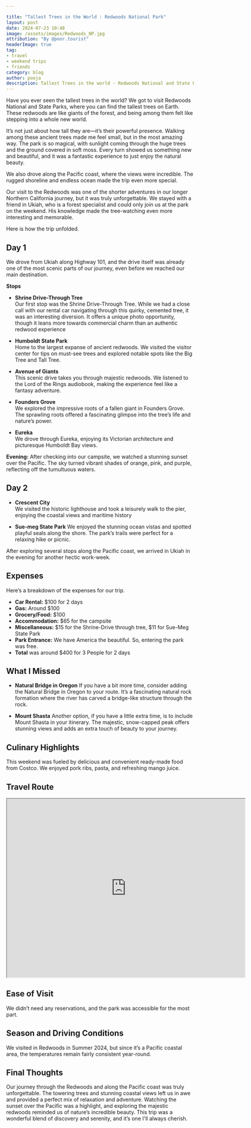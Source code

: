 ```yaml
---

title: "Tallest Trees in the World : Redwoods National Park"
layout: post
date: 2024-07-23 10:48
image: /assets/images/Redwoods_NP.jpg
attribution: "By @poor.tourist"
headerImage: true
tag:
- travel
- weekend trips 
- friends
category: blog
author: pooja
description: Tallest Trees in the world - Redwoods National and State Parks
---
```


Have you ever seen the tallest trees in the world? We got to visit Redwoods National and State Parks, where you can find the tallest trees on Earth. These redwoods are like giants of the forest, and being among them felt like stepping into a whole new world.

It’s not just about how tall they are—it’s their powerful presence. Walking among these ancient trees made me feel small, but in the most amazing way. The park is so magical, with sunlight coming through the huge trees and the ground covered in soft moss. Every turn showed us something new and beautiful, and it was a fantastic experience to just enjoy the natural beauty.

We also drove along the Pacific coast, where the views were incredible. The rugged shoreline and endless ocean made the trip even more special.

Our visit to the Redwoods was one of the shorter adventures in our longer Northern California journey, but it was truly unforgettable. We stayed with a friend in Ukiah, who is a forest specialist and could only join us at the park on the weekend. His knowledge made the tree-watching even more interesting and memorable.

Here is how the trip unfolded. 

## Day 1

We drove from Ukiah along Highway 101, and the drive itself was already one of the most scenic parts of our journey, even before we reached our main destination.

**Stops**

- **Shrine Drive-Through Tree**  
Our first stop was the Shrine Drive-Through Tree. While we had a close call with our rental car navigating through this quirky, cemented tree, it was an interesting diversion. It offers a unique photo opportunity, though it leans more towards commercial charm than an authentic redwood experience

- **Humboldt State Park**  
 Home to the largest expanse of ancient redwoods. We visited the visitor center for tips on must-see trees and explored notable spots like the Big Tree and Tall Tree.

- **Avenue of Giants**  
  This scenic drive takes you through majestic redwoods. We listened to the Lord of the Rings audiobook, making the experience feel like a fantasy adventure.

- **Founders Grove**  
We explored the impressive roots of a fallen giant in Founders Grove. The sprawling roots offered a fascinating glimpse into the tree’s life and nature’s power.

- **Eureka**  
We drove through Eureka, enjoying its Victorian architecture and picturesque Humboldt Bay views.

 
**Evening:** After checking into our campsite, we watched a stunning sunset over the Pacific. The sky turned vibrant shades of orange, pink, and purple, reflecting off the tumultuous waters.

## Day 2


- **Crescent City**  
    We visited the historic lighthouse and took a leisurely walk to the pier, enjoying the coastal views and maritime history

- **Sue-meg State Park**
   We enjoyed the stunning ocean vistas and spotted playful seals along the shore. The park’s trails were perfect for a relaxing hike or picnic.

After exploring several stops along the Pacific coast, we arrived in Ukiah in the evening for another hectic work-week. 


## Expenses
Here’s a breakdown of the expenses for our trip. 
- **Car Rental:** $100 for 2 days
- **Gas:** Around $100 
- **Grocery/Food:** $100
- **Accommodation:** $65 for the campsite
- **Miscellaneous:** $15 for the Shrine-Drive through tree, $11 for Sue-Meg State Park 
- **Park Entrance:** We have America the beautiful. So, entering the park was free. 
- **Total** was around $400 for 3 People for 2 days


## What I Missed
-  **Natural Bridge in Oregon**
If you have a bit more time, consider adding the Natural Bridge in Oregon to your route. It’s a fascinating natural rock formation where the river has carved a bridge-like structure through the rock.

- **Mount Shasta**
Another option, if you have a little extra time, is to include Mount Shasta in your itinerary. The majestic, snow-capped peak offers stunning views and adds an extra touch of beauty to your journey.


## Culinary Highlights
This weekend was fueled by delicious and convenient ready-made food from Costco. We enjoyed pork ribs, pasta, and refreshing mango juice.

## Travel Route

<iframe src="https://www.google.com/maps/d/embed?mid=1AgcyBY7BbbssSnbxoQW40KqhoW117kc&ehbc=2E312F" width="640" height="480"></iframe>


## Ease of Visit
We didn’t need any reservations, and the park was accessible for the most part.


## Season and Driving Conditions 
We visited in Redwoods in Summer 2024, but since it’s a Pacific coastal area, the temperatures remain fairly consistent year-round.


## Final Thoughts
Our journey through the Redwoods and along the Pacific coast was truly unforgettable. The towering trees and stunning coastal views left us in awe and provided a perfect mix of relaxation and adventure. Watching the sunset over the Pacific was a highlight, and exploring the majestic redwoods reminded us of nature’s incredible beauty. This trip was a wonderful blend of discovery and serenity, and it’s one I'll always cherish.
